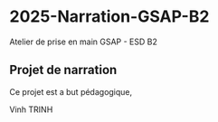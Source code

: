 # 2025-Narration-GSAP-B2
Atelier de prise en main GSAP - ESD B2

## Projet de narration 
Ce projet est a but pédagogique,

Vinh TRINH 
